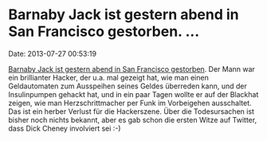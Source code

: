 Barnaby Jack ist gestern abend in San Francisco gestorben. \...
===============================================================

Date: 2013-07-27 00:53:19

[Barnaby Jack ist gestern abend in San Francisco
gestorben](http://rt.com/usa/hacker-pacemaker-barnaby-jack-639/). Der
Mann war ein brillianter Hacker, der u.a. mal gezeigt hat, wie man einen
Geldautomaten zum Ausspeihen seines Geldes überreden kann, und der
Insulinpumpen gehackt hat, und in ein paar Tagen wollte er auf der
Blackhat zeigen, wie man Herzschrittmacher per Funk im Vorbeigehen
ausschaltet. Das ist ein herber Verlust für die Hackerszene. Über die
Todesursachen ist bisher noch nichts bekannt, aber es gab schon die
ersten Witze auf Twitter, dass Dick Cheney involviert sei :-)
